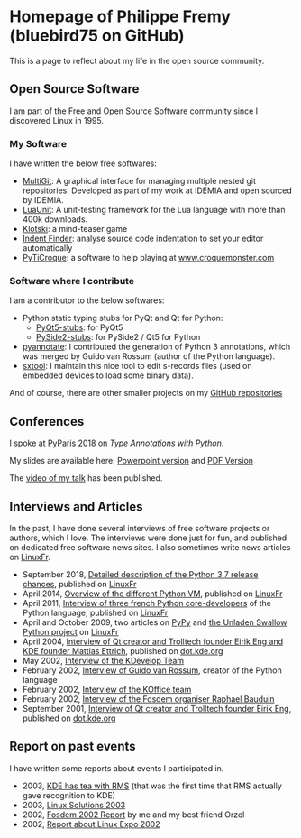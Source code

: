# Homepage of Philippe Fremy (bluebird75 on GitHub)

This is a page to reflect about my life in the open source community.


## Open Source Software 

I am part of the Free and Open Source Software community since I discovered Linux in 1995.

### My Software

I have written the below free softwares:
* [MultiGit](https://github.com/idemia/multigit): A graphical interface for managing multiple nested git repositories. Developed as part of my work at IDEMIA and open sourced by IDEMIA.
* [LuaUnit](https://github.com/bluebird75/luaunit): A unit-testing framework for the Lua language with more than 400k downloads.
* [Klotski](https://github.com/bluebird75/klotski): a mind-teaser game
* [Indent Finder](https://freehackers.org/bluebird/indent-finder): analyse source code indentation to set your editor automatically
* [PyTiCroque](http://www.freehackers.org/PyTiCroque): a software to help playing at www.croquemonster.com

### Software where I contribute

I am a contributor to the below softwares:
* Python static typing stubs for PyQt and Qt for Python:
  * [PyQt5-stubs](https://github.com/python-qt-tools/PyQt5-stubs): for PyQt5
  * [PySide2-stubs](https://github.com/python-qt-tools/PySide2-stubs): for PySide2 / Qt5 for Python
* [pyannotate](https://github.com/bluebird75/pyannotate): I contributed the generation of Python 3 annotations, which was merged by Guido van Rossum (author of the Python language).
* [sxtool](https://github.com/bluebird75/sxtool): I maintain this nice tool to edit s-records files (used on embedded devices to load some binary data).

And of course, there are other smaller projects on my [GitHub repositories](https://github.com/bluebird75?tab=repositories)


## Conferences
I spoke at [PyParis 2018](http://pyparis.org/talks.html) on *Type Annotations with Python*. 

My slides are available here: [Powerpoint version](https://github.com/bluebird75/whoiam/blob/master/PyParis_2018/Type%20Annotations%20PyParis%202018%20-%20v4.pptx?raw=true) and [PDF Version](https://github.com/bluebird75/whoiam/raw/master/PyParis_2018/Type%20Annotations%20PyParis%202018%20-%20v4%20for%20pdf.pdf)

The [video of my talk](https://www.youtube.com/watch?v=URP2e7hEUFw&list=PLzjFI0G5nSsry3cm_k1tPOi9SRaAXsZAt&index=6) has been published.

## Interviews and Articles 
In the past, I have done several interviews of free software projects or authors, which I love. The interviews were done just for fun, and published on dedicated  free software news sites. I also sometimes write news articles on [LinuxFr](http://linuxfr.org).

* September 2018, [Detailed description of the Python 3.7 release chances](https://linuxfr.org/news/sortie-de-python-3-7), published on [LinuxFr](https://linuxfr.org/)
* April 2014, [Overview of the different Python VM](https://linuxfr.org/news/un-projet-de-vm-python-chez-dropbox-et-etat-des-lieux-des-autres-vm), published on [LinuxFr](https://linuxfr.org/)
* April 2011, [Interview of three french Python core-developers](https://linuxfr.org/news/entretien-avec-les-d%C3%A9veloppeurs-python-francophones) of the Python language, published on [LinuxFr](http://linuxfr.org)
* April and October 2009, two articles on [PyPy](https://linuxfr.org/users/bluebird/journaux/des-nouvelles-de-pypy) and [the Unladen Swallow Python project](https://linuxfr.org/news/publication-de-unladen-swallow-2009q3) on [LinuxFr](http://linuxfr.org)
* April 2004, [Interview of Qt creator and Trolltech founder Eirik Eng and KDE founder Mattias Ettrich](http://dot.kde.org/2004/04/12/interview-trolltechs-eirik-eng-and-matthias-ettrich), published on [dot.kde.org](http://dot.kde.org)
* May 2002, [Interview of the KDevelop Team](https://freehackers.org/meta/static/-/wikis/archives/KDevelop-Team-Interview-2002)
* February 2002, [Interview of Guido van Rossum](https://freehackers.org/meta/static/-/wikis/archives/Fosdem%202002%20Guido%20van%20Rossum%20interview), creator of the Python language
* February 2002, [Interview of the KOffice team](https://freehackers.org/meta/static/-/wikis/archives/Fosdem%202002%20Koffice%20team%20interview)
* February 2002, [Interview of the Fosdem organiser Raphael Bauduin](https://freehackers.org/meta/static/-/wikis/archives/Fosdem%202002%20Fosdem%20organiser%20interview)
* September 2001, [Interview of Qt creator and Trolltech founder Eirik Eng](http://dot.kde.org/2001/09/24/interview-trolltechs-president-eirik-eng), published on [dot.kde.org](http://dot.kde.org/)


## Report on past events ##
I have written some reports about events I participated in.

* 2003, [KDE has tea with RMS](https://freehackers.org/meta/static/-/wikis/archives/KDE%20has%20tea%20with%20RMS) (that was the first time that RMS actually gave recognition to KDE)
* 2003, [Linux Solutions 2003](https://freehackers.org/meta/static/-/wikis/archives/Linux%20Solutions%202003)
* 2002, [Fosdem 2002 Report](https://freehackers.org/meta/static/-/wikis/archives/Fosdem%202002%20Report) by me and my best friend Orzel
* 2002, [Report about Linux Expo 2002](https://freehackers.org/meta/static/-/wikis/archives/Linux%20Expo%202002)


